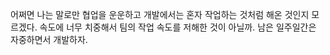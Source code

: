 어쩌면 나는 말로만 협업을 운운하고 개발에서는 혼자 작업하는 것처럼 해온 것인지 모르겠다. 속도에 너무 치중해서 팀의 작업 속도를 저해한 것이 아닐까. 남은 일주일간은 자중하면서 개발하자.
